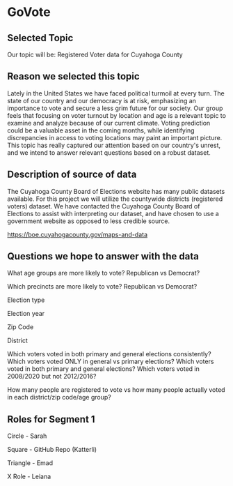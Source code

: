 # GoVote

## Selected Topic
Our topic will be: Registered Voter data for Cuyahoga County 


## Reason we selected this topic
Lately in the United States we have faced political turmoil at every turn. The state of our country and our democracy is at risk, emphasizing an importance to vote and secure a less grim future for our society. Our group feels that focusing on voter turnout by location and age is a relevant topic to examine and analyze because of our current climate. Voting prediction could be a valuable asset in the coming months, while identifying discrepancies in access to voting locations may paint an important picture. This topic has really captured our attention based on our country's unrest, and we intend to answer relevant questions based on a robust dataset.

## Description of source of data 
The Cuyahoga County Board of Elections website has many public datasets available. For this project we will utilize the countywide districts (registered voters) dataset. We have contacted the Cuyahoga County Board of Elections to assist with interpreting our dataset, and have chosen to use a government website as opposed to less credible source.

https://boe.cuyahogacounty.gov/maps-and-data


## Questions we hope to answer with the data

What age groups are more likely to vote? Republican vs Democrat?

Which precincts are more likely to vote? Republican vs Democrat?


Election type

Election year

Zip Code

District



Which voters voted in both primary and general elections consistently?  
Which voters voted ONLY in general vs primary elections?
Which voters voted in both primary and general elections?
Which voters voted in 2008/2020 but not 2012/2016?

How many people are registered to vote vs how many people actually voted in each district/zip code/age group?



## Roles for Segment 1

Circle - Sarah

Square - GitHub Repo (Katterli)

Triangle - Emad

X Role - Leiana